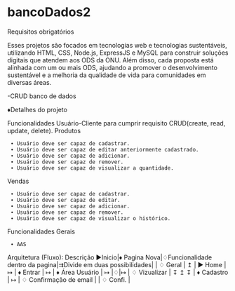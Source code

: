 # bancoDados2

Requisitos obrigatórios

 Esses projetos são focados em tecnologias web e tecnologias sustentáveis, utilizando
 HTML, CSS, Node.js, ExpressJS e MySQL para construir soluções digitais que
 atendem aos ODS da ONU. Além disso, cada proposta está alinhada com um ou mais
 ODS, ajudando a promover o desenvolvimento sustentável e a melhoria da qualidade de
 vida para comunidades em diversas áreas.

 -CRUD banco de dados


♦Detalhes do projeto



 
  Funcionalidades Usuário-Cliente 
   para cumprir requisito CRUD(create, read, update, delete).
    Produtos 
    
     ∙ Usuário deve ser capaz de cadastrar.
     ∙ Usuário deve ser capaz de editar anteriormente cadastrado.
     ∙ Usuário deve ser capaz de adicionar. 
     ∙ Usuário deve ser capaz de remover. 
     ∙ Usuário deve ser capaz de visualizar a quantidade.
   Vendas
   
     ∙ Usuário deve ser capaz de cadastrar.
     ∙ Usuário deve ser capaz de editar.
     ∙ Usuário deve ser capaz de adicionar. 
     ∙ Usuário deve ser capaz de remover. 
     ∙ Usuário deve ser capaz de visualizar o histórico.

  Funcionalidades Gerais
  
     ∙ AAS


 Arquitetura (Fluxo): 
   Descrição
    ▶Inicio|♦ Pagina Nova|♢Funcionalidade dentro da pagina|⇉Divide em duas possibilidades|
                                                | ♢ Geral |
                                                     ↥
| ▶ Home | ↦ | ♦ Entrar | ↦ | ♦ Área Usuário | ↦ |♢|↦ | ♢ Vizualizar |
      ↧                                 ↥            ↧
 | ♦ Cadastro | ↦ | ♢ Confirmação de email |   | ♢ Confi. |
